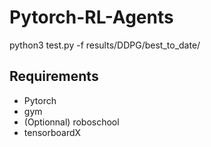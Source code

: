# Pytorch-RL-Agents

python3 test.py -f results/DDPG/best_to_date/


## Requirements

* Pytorch
* gym
* (Optionnal) roboschool
* tensorboardX
